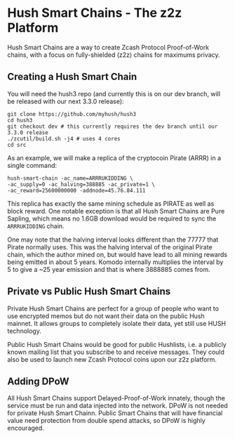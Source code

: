 # Hush Smart Chains - The z2z Platform

Hush Smart Chains are a way to create Zcash Protocol Proof-of-Work chains, with a focus on fully-shielded (z2z) chains for
maximums privacy.

## Creating a Hush Smart Chain

You will need the hush3 repo (and currently this is on our dev branch, will be released with our next 3.3.0 release):

```
git clone https://github.com/myhush/hush3
cd hush3
git checkout dev # this currently requires the dev branch until our 3.3.0 release
./zcutil/build.sh -j4 # uses 4 cores
cd src
```

As an example, we will make a replica of the cryptocoin Pirate (ARRR) in a single command:

```
hush-smart-chain -ac_name=ARRRUKIDDING \
-ac_supply=0 -ac_halving=388885 -ac_private=1 \
-ac_reward=25600000000 -addnode=45.76.84.111
```

This replica has exactly the same mining schedule as PIRATE as well as block reward. One notable exception
is that all Hush Smart Chains are Pure Sapling, which means no 1.6GB download would be required to sync
the `ARRRUKIDDING` chain.

One may note that the halving interval looks different than the 77777 that Pirate normally uses. This was
the halving interval of the original Pirate chain, which the author mined on, but would have lead to all
mining rewards being emitted in about 5 years. Komodo internally multiplies the interval by 5 to give a
~25 year emission and that is where 3888885 comes from.

## Private vs Public Hush Smart Chains

Private Hush Smart Chains are perfect for a group of people who want to use encrypted memos but do not want their
data on the public Hush mainnet. It allows groups to completely isolate their data, yet still use HUSH technology.

Public Hush Smart Chains would be good for public Hushlists, i.e. a publicly known mailing list that you subscribe to
and receive messages. They could also be used to launch new Zcash Protocol coins upon our z2z platform.

## Adding DPoW

All Hush Smart Chains support Delayed-Proof-of-Work innately, though the service must be run and data injected into the network.
DPoW is not needed for private Hush Smart Chainn. Public Smart Chains that will have financial value need protection
from double spend attacks, so DPoW is highly encouraged.
